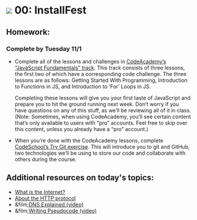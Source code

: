 # ![](https://ga-dash.s3.amazonaws.com/production/assets/logo-9f88ae6c9c3871690e33280fcf557f33.png) 00: InstallFest

## Homework:
### Complete by Tuesday 11/1

* Complete all of the lessons and challenges in [CodeAcademy’s “JavaScript Fundamentals” track](https://www.codecademy.com/en/tracks/javascript-upgraded). This track consists of three lessons, the first two of which have a corresponding code challenge. The three lessons are as follows: Getting Started With Programming, Introduction to Functions in JS, and Introduction to ‘For’ Loops in JS.

    Completing these lessons will give you your first taste of JavaScript and prepare you to hit the ground running next week. Don’t worry if you have questions on any of this stuff, as we’ll be reviewing all of it in class. (Note: Sometimes, when using CodeAcademy, you’ll see certain content that’s only available to users with “pro” accounts. Feel free to skip over this content, unless you already have a “pro” account.)

* When you’re done with the CodeAcademy lessons, complete [CodeSchool’s Try Git exercise](https://www.codeschool.com/courses/try-git). This will introduce you to git and GitHub, two technologies we’ll be using to store our code and collaborate with others during the course.

## Additional resources on today's topics:

* [What is the Internet?](http://netforbeginners.about.com/od/i/f/What-Is-The-Internet.htm)
* [About the HTTP protocol](code.tutsplus.com/tutorials/http-the-protocol-every-Web-developer-must-know-part-1--net-31177)
* &film;[DNS Explained (video)](https://www.youtube.com/watch?v=72snZctFFtA)
* &film;[Writing Pseudocode (video)](https://www.youtube.com/watch?v=4G0EYfrrDT8)